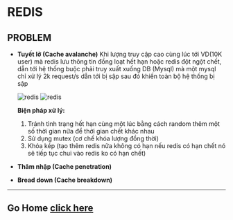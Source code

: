 # REDIS

## PROBLEM

- **Tuyết lở (Cache avalanche)** Khi lượng truy cập cao cùng lúc tới VD(10K user) mà redis lưu thông tin đồng loạt hết hạn hoặc redis đột ngột chết, dẫn tới hệ thống buộc phải truy xuất xuống DB (Mysql) mà một mysql chỉ xử lý 2k request/s dẫn tới bị sập sau đó khiến toàn bộ hệ thống bị sập

  ![redis](https://i.imgur.com/A4JAWLY.png)
  ![redis](https://i.imgur.com/SotbC78.png)

  **Biện pháp xử lý:**

  1. Tránh tình trạng hết hạn cùng một lúc bằng cách random thêm một số thời gian nữa để thời gian chết khác nhau
  1. Sử dụng mutex (cơ chế khóa lượng đồng thời)
  1. Khóa kép (tạo thêm redis nữa không có hạn nếu redis có hạn chết nó sẽ tiếp tục chui vào redis ko có hạn chết)

- **Thâm nhập (Cache penetration)**
- **Bread down (Cache breakdown)**

---

## Go Home [click here](/README)
